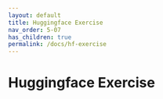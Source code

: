 ```yaml
---
layout: default
title: Huggingface Exercise
nav_order: 5-07
has_children: true
permalink: /docs/hf-exercise
---
```


# Huggingface Exercise

